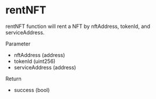 # rentNFT

rentNFT function will rent a NFT by nftAddress, tokenId, and serviceAddress.

Parameter

* nftAddress (address)
* tokenId (uint256)
* serviceAddress (address)

Return

* success (bool)
